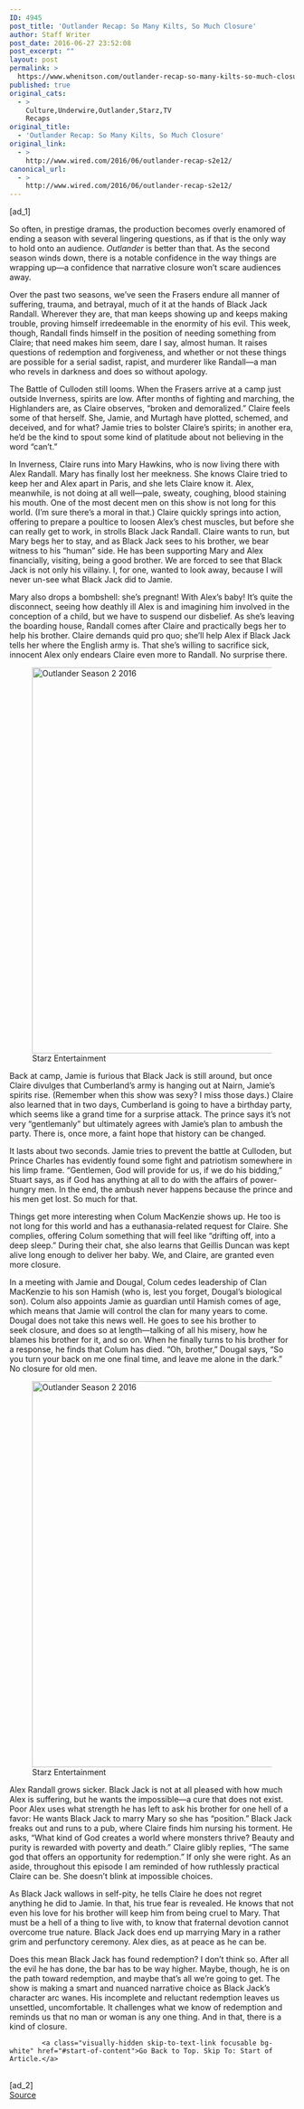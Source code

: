 ```yaml
---
ID: 4945
post_title: 'Outlander Recap: So Many Kilts, So Much Closure'
author: Staff Writer
post_date: 2016-06-27 23:52:08
post_excerpt: ""
layout: post
permalink: >
  https://www.whenitson.com/outlander-recap-so-many-kilts-so-much-closure/
published: true
original_cats:
  - >
    Culture,Underwire,Outlander,Starz,TV
    Recaps
original_title:
  - 'Outlander Recap: So Many Kilts, So Much Closure'
original_link:
  - >
    http://www.wired.com/2016/06/outlander-recap-s2e12/
canonical_url:
  - >
    http://www.wired.com/2016/06/outlander-recap-s2e12/
---
```

 [ad_1]
<br><div id=""><p>So often, in prestige dramas, the production becomes overly enamored of ending a season with several lingering questions, as if that is the only way to hold onto an audience. <em>Outlander</em> is better than that. As the second season winds down, there is a notable confidence in the way things are wrapping up—a confidence that narrative closure won’t scare audiences away.</p>
<p>Over the past two seasons, we’ve seen the Frasers endure all manner of suffering, trauma, and betrayal, much of it at the hands of Black Jack Randall. Wherever they are, that man keeps showing up and keeps making trouble, proving himself irredeemable in the enormity of his evil. This week, though, Randall finds himself in the position of needing something from Claire; that need makes him seem, dare I say, almost human. It raises questions of redemption and forgiveness, and whether or not these things are possible for a serial sadist, rapist, and murderer like Randall—a man who revels in darkness and does so without apology.</p>



<p>The Battle of Culloden still looms. When the Frasers arrive at a camp just outside Inverness, spirits are low. After months of fighting and marching, the Highlanders are, as Claire observes, “broken and demoralized.” Claire feels some of that herself. She, Jamie, and Murtagh have plotted, schemed, and deceived, and for what? Jamie tries to bolster Claire’s spirits; in another era, he’d be the kind to spout some kind of platitude about not believing in the word “can’t.”</p>
<p>In Inverness, Claire runs into Mary Hawkins, who is now living there with Alex Randall. Mary has finally lost her meekness. She knows Claire tried to keep her and Alex apart in Paris, and she lets Claire know it. Alex, meanwhile, is not doing at all well—pale, sweaty, coughing, blood staining his mouth. One of the most decent men on this show is not long for this world. (I’m sure there’s a moral in that.) Claire quickly springs into action, offering to prepare a poultice to loosen Alex’s chest muscles, but before she can really get to work, in strolls Black Jack Randall. Claire wants to run, but Mary begs her to stay, and as Black Jack sees to his brother, we bear witness to his “human” side. He has been supporting Mary and Alex financially, visiting, being a good brother. We are forced to see that Black Jack is not only his villainy. I, for one, wanted to look away, because I will never un-see what Black Jack did to Jamie.</p>
<p>Mary also drops a bombshell: she’s pregnant! With Alex’s baby! It’s quite the disconnect, seeing how deathly ill Alex is and imagining him involved in the conception of a child, but we have to suspend our disbelief. As she’s leaving the boarding house, Randall comes after Claire and practically begs her to help his brother. Claire demands quid pro quo; she’ll help Alex if Black Jack tells her where the English army is. That she’s willing to sacrifice sick, innocent Alex only endears Claire even more to Randall. No surprise there.</p>
<figure attachment_2050622="" class="wp-caption landscape alignnone fader relative" data-js="fader"><img class="size-large wp-image-2050622" src="http://www.whenitson.com/wp-content/uploads/2016/06/Outlander-Recap-So-Many-Kilts-So-Much-Closure.jpg" alt="Outlander Season 2 2016" width="1024" height="683"/><figcaption class="wp-caption-text link-underline"><span class="credit link-underline-sm"><span aria-hidden="true" class="ui ui ui-photo inline-block ui-credit relative opacity-6 marg-r-sm marg-l-sm no-caption"/>Starz Entertainment</span></figcaption></figure><p>Back at camp, Jamie is furious that Black Jack is still around, but once Claire divulges that Cumberland’s army is hanging out at Nairn, Jamie’s spirits rise. (Remember when this show was sexy? I miss those days.) Claire also learned that in two days, Cumberland is going to have a birthday party, which seems like a grand time for a surprise attack. The prince says it’s not very “gentlemanly” but ultimately agrees with Jamie’s plan to ambush the party. There is, once more, a faint hope that history can be changed.</p>
<p>It lasts about two seconds. Jamie tries to prevent the battle at Culloden, but Prince Charles has evidently found some fight and patriotism somewhere in his limp frame. “Gentlemen, God will provide for us, if we do his bidding,” Stuart says, as if God has anything at all to do with the affairs of power-hungry men. In the end, the ambush never happens because the prince and his men get lost. So much for that.</p>
<p>Things get more interesting when Colum MacKenzie shows up. He too is not long for this world and has a euthanasia-related request for Claire. She complies, offering Colum something that will feel like “drifting off, into a deep sleep.” During their chat, she also learns that Geillis Duncan was kept alive long enough to deliver her baby. We, and Claire, are granted even more closure.</p>
<p>In a meeting with Jamie and Dougal, Colum cedes leadership of Clan MacKenzie to his son Hamish (who is, lest you forget, Dougal’s biological son). Colum also appoints Jamie as guardian until Hamish comes of age, which means that Jamie will control the clan for many years to come. Dougal does not take this news well. He goes to see his brother to seek closure, and does so at length—talking of all his misery, how he blames his brother for it, and so on. When he finally turns to his brother for a response, he finds that Colum has died. “Oh, brother,” Dougal says, “So you turn your back on me one final time, and leave me alone in the dark.” No closure for old men.</p>
<figure attachment_2050630="" class="wp-caption landscape alignnone fader relative" data-js="fader"><img class="size-large wp-image-2050630" src="http://www.whenitson.com/wp-content/uploads/2016/06/1467071528_240_Outlander-Recap-So-Many-Kilts-So-Much-Closure.jpg" alt="Outlander Season 2 2016" width="1024" height="683"/><figcaption class="wp-caption-text link-underline"><span class="credit link-underline-sm"><span aria-hidden="true" class="ui ui ui-photo inline-block ui-credit relative opacity-6 marg-r-sm marg-l-sm no-caption"/>Starz Entertainment</span></figcaption></figure><p>Alex Randall grows sicker. Black Jack is not at all pleased with how much Alex is suffering, but he wants the impossible—a cure that does not exist. Poor Alex uses what strength he has left to ask his brother for one hell of a favor: He wants Black Jack to marry Mary so she has “position.” Black Jack freaks out and runs to a pub, where Claire finds him nursing his torment. He asks, “What kind of God creates a world where monsters thrive? Beauty and purity is rewarded with poverty and death.” Claire glibly replies, “The same god that offers an opportunity for redemption.” If only she were right. As an aside, throughout this episode I am reminded of how ruthlessly practical Claire can be. She doesn’t blink at impossible choices.</p>
<p>As Black Jack wallows in self-pity, he tells Claire he does not regret anything he did to Jamie. In that, his true fear is revealed. He knows that not even his love for his brother will keep him from being cruel to Mary. That must be a hell of a thing to live with, to know that fraternal devotion cannot overcome true nature. Black Jack does end up marrying Mary in a rather grim and perfunctory ceremony. Alex dies, as at peace as he can be.</p>
<p>Does this mean Black Jack has found redemption? I don’t think so. After all the evil he has done, the bar has to be way higher. Maybe, though, he is on the path toward redemption, and maybe that’s all we’re going to get. The show is making a smart and nuanced narrative choice as Black Jack’s character arc wanes. His incomplete and reluctant redemption leaves us unsettled, uncomfortable. It challenges what we know of redemption and reminds us that no man or woman is any one thing. And in that, there is a kind of closure.</p>

			<a class="visually-hidden skip-to-text-link focusable bg-white" href="#start-of-content">Go Back to Top. Skip To: Start of Article.</a>

			
</div>
<br>[ad_2]
<br><a href="http://www.wired.com/2016/06/outlander-recap-s2e12/">Source </a>